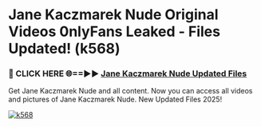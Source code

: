 # Jane Kaczmarek Nude Original Videos 0nlyFans Leaked - Files Updated! (k568)

<h3>🔴 CLICK HERE 🌐==►► <a href="https://tinyurl.com/yc6ubb5a" rel="nofollow">Jane Kaczmarek Nude Updated Files</a></h3>

Get Jane Kaczmarek Nude and all content. Now you can access all videos and pictures of Jane Kaczmarek Nude. New Updated Files 2025!

[![k568](https://i.imgur.com/7eu0CRL.gif)](https://tinyurl.com/yc6ubb5a)
